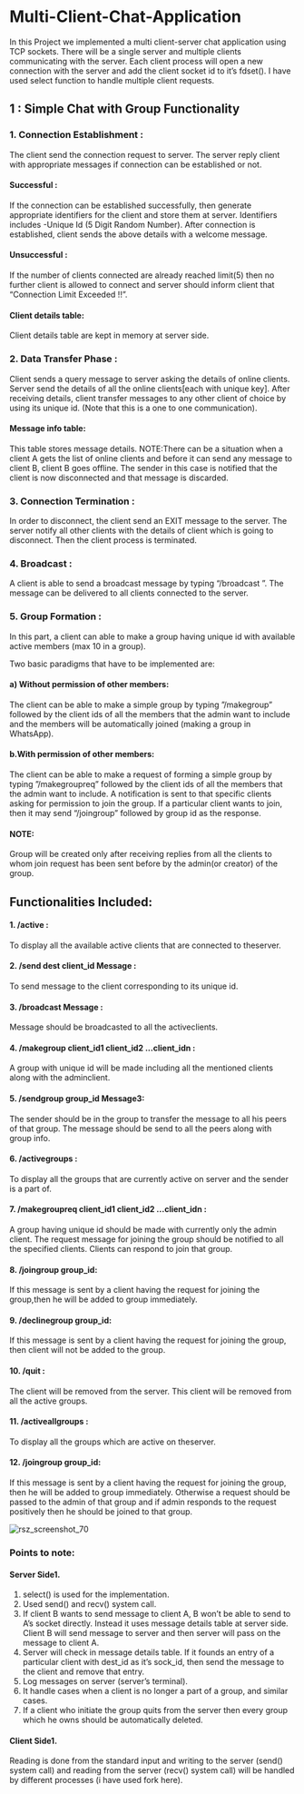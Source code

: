 # Multi-Client-Chat-Application

In this Project we implemented a multi client-server chat application using TCP sockets. There will be a single server and multiple clients communicating with the server.
Each  client  process  will  open  a  new connection with the server and add the client socket id to it’s fdset(). I have used select function to handle multiple client requests.


## 1 : Simple Chat with Group Functionality



### 1. Connection Establishment :
The client send the connection request to server. The server reply  client  with  appropriate  messages  if  connection  can  be  established  or not.

#### Successful :
If  the  connection  can  be  established  successfully,  then  generate  appropriate  identifiers for the  client  and  store  them  at  server.  Identifiers  includes -Unique  Id  (5  Digit  Random Number).  After  connection  is  established, client sends the  above  details  with  a  welcome message.

#### Unsuccessful :
If the number of clients connected are already reached limit(5) then no further client is allowed to connect and server should inform client that “Connection Limit Exceeded !!”.

#### Client details table:
Client details table are kept in memory at server side.


### 2. Data Transfer Phase :
Client sends a query message to server asking the details of online clients. Server send the details of all the online clients[each with unique key]. After receiving details, client transfer messages to any other client of choice by using its unique id. (Note that this is a one to one communication).

#### Message info table:
This table stores message details. NOTE:There  can  be  a  situation  when  a  client  A  gets  the  list  of  online  clients  and  before  it can  send  any  message  to  client  B,  client  B  goes  offline.  The  sender  in  this  case is notified that the client is now disconnected and that message is discarded.


### 3. Connection Termination :
In order to disconnect, the client send an EXIT message to  the  server.  The  server notify  all  other  clients with  the  details  of  client  which  is going to disconnect. Then the client process is terminated.


### 4. Broadcast : 
A client is able to send a broadcast message by typing “/broadcast ”. The message can be delivered to all clients connected to the server.

### 5. Group Formation : 
In this part, a client can able to make a group having unique id with  available  active  members  (max  10  in  a  group).  

Two  basic  paradigms  that  have  to  be implemented are:

#### a) Without  permission  of  other  members: 

The client can be able to make a simple group by typing ”/makegroup” followed by the client ids of all the members that the admin  want  to  include  and  the  members  will  be  automatically  joined  (making  a group in WhatsApp).

#### b.With permission of other members:
The client can be able to make a request of forming a simple group by typing ”/makegroupreq” followed by the client ids of all the  members  that  the  admin  want  to  include.  A  notification is  sent  to  that specific clients asking for permission to join the group. If a particular client wants to join, then it may send “/joingroup” followed by group id as the response. 
#### NOTE:
Group will be created only after receiving replies from all the clients to whom join request has been sent before by the admin(or creator) of the group. 




## Functionalities Included:

#### 1. /active :
To display all the available active clients that are connected to theserver.


#### 2. /send dest client_id  Message : 
To send message to the client corresponding to its unique id.


#### 3. /broadcast Message : 
Message should be broadcasted to all the activeclients.


#### 4. /makegroup client_id1 client_id2 ...client_idn :
A group with unique id will be made including all the mentioned clients along with the adminclient.


#### 5. /sendgroup  group_id  Message3:  
The  sender  should  be  in  the  group  to  transfer the  message  to  all  his  peers  of  that  group.  The  message  should  be  send  to all  the peers along with group info.


#### 6. /activegroups : 
To display all the groups that are currently active on server and the sender is a part of.


#### 7. /makegroupreq  client_id1  client_id2 ...client_idn :
A group having unique id should  be  made  with  currently only  the  admin  client.  The  request  message  for joining the group should  be notified to all the specified clients. Clients can respond to join that group.


#### 8. /joingroup  group_id: 
If  this  message  is  sent  by  a  client  having  the  request  for joining the group,then he will be added to group immediately.


#### 9. /declinegroup  group_id:
If this message is sent by a client having the request for joining the group, then client will not be added to the group.


#### 10. /quit :
The client will be removed from the server. This client will be removed from all the active groups.


#### 11. /activeallgroups :
To display all the groups which are active on theserver.


#### 12. /joingroup  group_id: 
If  this  message  is  sent  by  a  client  having  the  request  for joining the group, then he will be added to group immediately. Otherwise a request should  be  passed  to  the  admin  of  that  group  and  if  admin  responds  to  the  request positively then he should be joined to that group.



![rsz_screenshot_70](https://user-images.githubusercontent.com/28837542/120936627-6dd08980-c726-11eb-860b-17c074892c1b.png)



### Points to note:

#### Server Side1.
1) select() is used for the implementation.
2) Used send() and recv() system call.
3) If client B wants to send message to client A, B won’t be able to send to A’s socket directly. Instead it uses message details table at server side. Client B will send message to server and then server will pass on the message to client A.
4) Server will check in message details table. If it founds an entry of a particular client with dest_id as it’s sock_id, then send the message to the client and remove that entry.
5) Log messages on server (server’s terminal).
6) It handle cases when a client is no longer a part of a group, and similar cases.
7) If a client who initiate the group quits from the server then every group which he owns should be automatically deleted.

#### Client Side1.
Reading  is done from the standard input and writing to the server (send() system call) and reading from the server (recv() system call) will be handled by different processes (i have used fork here).
